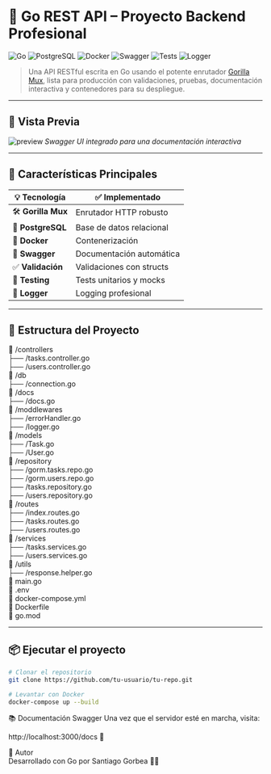 # 🐹 Go REST API – Proyecto Backend Profesional

![Go](https://img.shields.io/badge/Go-1.21-blue?logo=go)
![PostgreSQL](https://img.shields.io/badge/PostgreSQL-15-blue?logo=postgresql)
![Docker](https://img.shields.io/badge/Docker-ready-blue?logo=docker)
![Swagger](https://img.shields.io/badge/Swagger-UI-green?logo=swagger)
![Tests](https://img.shields.io/badge/Tests-passing-brightgreen?logo=pytest)
![Logger](https://img.shields.io/badge/Logger-active-lightgrey?logo=logstash)

> Una API RESTful escrita en Go usando el potente enrutador [Gorilla Mux](https://github.com/gorilla/mux), lista para producción con validaciones, pruebas, documentación interactiva y contenedores para su despliegue.

---

## 📸 Vista Previa

![preview](https://github.com/santigorbe/GO_REST_API.git)
*Swagger UI integrado para una documentación interactiva*

---

## 🚀 Características Principales

| 💡 Tecnología       | ✅ Implementado          |
|---------------------|--------------------------|
| 🛠 **Gorilla Mux**   | Enrutador HTTP robusto   |
| 🐘 **PostgreSQL**    | Base de datos relacional |
| 🐳 **Docker**        | Contenerización          |
| 📜 **Swagger**       | Documentación automática |
| ✅ **Validación**     | Validaciones con structs |
| 🧪 **Testing**        | Tests unitarios y mocks  |
| 📝 **Logger**         | Logging profesional  |

---

## 🧰 Estructura del Proyecto

📁 /controllers  
├── /tasks.controller.go  
├── /users.controller.go  
📁 /db  
├── /connection.go  
📁 /docs  
├── /docs.go  
📁 /moddlewares  
├── /errorHandler.go  
├── /logger.go  
📁 /models  
├── /Task.go  
├── /User.go  
📁 /repository  
├── /gorm.tasks.repo.go  
├── /gorm.users.repo.go  
├── /tasks.repository.go  
├── /users.repository.go  
📁 /routes  
├── /index.routes.go  
├── /tasks.routes.go  
├── /users.routes.go  
📁 /services  
├── /tasks.services.go  
├── /users.services.go  
📁 /utils  
├── /response.helper.go  
📄 main.go  
📄 .env  
📄 docker-compose.yml  
📄 Dockerfile  
📄 go.mod  


---

## 📦 Ejecutar el proyecto

```bash
# Clonar el repositorio
git clone https://github.com/tu-usuario/tu-repo.git

# Levantar con Docker
docker-compose up --build
```

📚 Documentación Swagger
Una vez que el servidor esté en marcha, visita:

http://localhost:3000/docs 🧭

🧪 Autor  
Desarrollado con Go por Santiago Gorbea 👨‍💻
